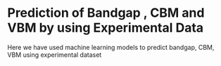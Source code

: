 # Prediction of Bandgap , CBM and VBM by using Experimental Data  
Here we have used machine learning models to predict bandgap, CBM, VBM using experimental dataset

